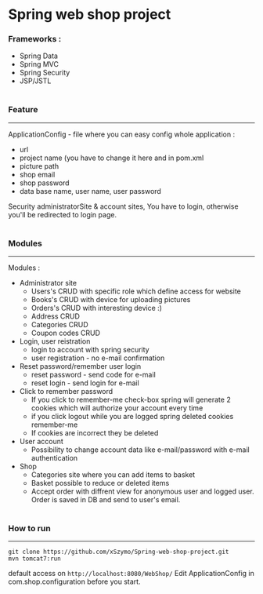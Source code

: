 # Spring web shop project

### Frameworks :
- Spring Data
- Spring MVC
- Spring Security
- JSP/JSTL 
  <br><br>

### Feature
-----------------------------------------------------------------------------------------------------------------------
ApplicationConfig - file where you can easy config whole application :
 - url
 - project name (you have to change it here and in pom.xml
 - picture path
 - shop email
 - shop password
 - data base name, user name, user password<br>
 
Security administratorSite & account sites, You have to login, otherwise you'll be redirected to login page. <br><br>

### Modules
-----------------------------------------------------------------------------------------------------------------------
Modules : 
  - Administrator site 
    - Users's CRUD with specific role which define access for website
    - Books's CRUD with device for uploading pictures
    - Orders's CRUD with interesting device :) 
    - Address CRUD
    - Categories CRUD
    - Coupon codes CRUD 
  - Login, user reistration 
    - login to account with spring security
    - user registration - no e-mail confirmation
  - Reset password/remember user login
    - reset password - send code for e-mail 
    - reset login - send login for e-mail
  - Click to remember password 
    - If you click to remember-me check-box spring will generate 2 cookies which will authorize your account every time
    - if you click logout while you are logged spring deleted cookies remember-me
    - If cookies are incorrect they be deleted
  - User account 
    - Possibility to change account data like e-mail/password with e-mail authentication 
  - Shop
    - Categories site where you can add items to basket
    - Basket possible to reduce or deleted items 
    - Accept order with diffrent view for anonymous user and logged user. Order is saved in DB and send to user's email.
    <br><br>
   
### How to run
-----------------------------------------------------------------------------------------------------------------------
```
git clone https://github.com/xSzymo/Spring-web-shop-project.git
mvn tomcat7:run
```

default access on ``` http://localhost:8080/WebShop/ ```
Edit ApplicationConfig in com.shop.configuration before you start.

